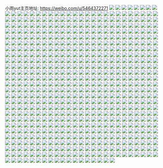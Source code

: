 小雨yut主页地址: https://weibo.com/u/5464372271 
![](https://wx4.sinaimg.cn/mw2000/005XNWQDgy1h8z0q9yc1mj31ho1zk7wh.jpg) 
![](https://wx4.sinaimg.cn/mw2000/005XNWQDgy1h8z0q6ig1ej31ho1zkhdt.jpg) 
![](https://wx4.sinaimg.cn/mw2000/005XNWQDgy1h8z0qba46rj31ho1zkb29.jpg) 
![](https://wx4.sinaimg.cn/mw2000/005XNWQDgy1h8z0q5cv0gj31ho1zke81.jpg) 
![](https://wx4.sinaimg.cn/mw2000/005XNWQDgy1h8z0q7tb1sj31ho1zkb29.jpg) 
![](https://wx4.sinaimg.cn/mw2000/005XNWQDgy1h8xw7o5xl0j32c0340qv6.jpg) 
![](https://wx4.sinaimg.cn/mw2000/005XNWQDgy1h8xw7pfeh2j31ho1zk4qp.jpg) 
![](https://wx4.sinaimg.cn/mw2000/005XNWQDgy1h8xw7qnt2rj31ho1zkb29.jpg) 
![](https://wx4.sinaimg.cn/mw2000/005XNWQDgy1h8xwggr6ikj31ho1zkhdt.jpg) 
![](https://wx4.sinaimg.cn/mw2000/005XNWQDgy1h8xwc29jl0j30wr1z01ky.jpg) 
![](https://wx4.sinaimg.cn/mw2000/005XNWQDly1h8vg2ql8ojj32c0340u10.jpg) 
![](https://wx4.sinaimg.cn/mw2000/005XNWQDly1h8vg2z6xc9j32c0360hdx.jpg) 
![](https://wx4.sinaimg.cn/mw2000/005XNWQDly1h8vg32qggij32c035ckjp.jpg) 
![](https://wx4.sinaimg.cn/mw2000/005XNWQDly1h8qv1y1r6cj32c0340u0z.jpg) 
![](https://wx4.sinaimg.cn/mw2000/005XNWQDly1h8qv21434rj32c0320qv7.jpg) 
![](https://wx4.sinaimg.cn/mw2000/005XNWQDly1h8qv6aa11mj32c0340e84.jpg) 
![](https://wx4.sinaimg.cn/mw2000/005XNWQDly1h8ptf0u3wej32c0340qv7.jpg) 
![](https://wx4.sinaimg.cn/mw2000/005XNWQDly1h8ptccfp04j30wr1z0e81.jpg) 
![](https://wx4.sinaimg.cn/mw2000/005XNWQDly1h8pt9q8bs7j30u01hcdrx.jpg) 
![](https://wx4.sinaimg.cn/mw2000/005XNWQDly1h8cydmlpikj32c0340b2d.jpg) 
![](https://wx4.sinaimg.cn/mw2000/005XNWQDly1h8cydoxrv9j32c03407wl.jpg) 
![](https://wx4.sinaimg.cn/mw2000/005XNWQDly1h8cydph0dgj30u01hcaln.jpg) 
![](https://wx4.sinaimg.cn/mw2000/005XNWQDly1h7wpjl0xcaj30u01407m3.jpg) 
![](https://wx4.sinaimg.cn/mw2000/005XNWQDly1h7wpga2hrnj31o0280e7e.jpg) 
![](https://wx4.sinaimg.cn/mw2000/005XNWQDly1h7wpgavnuej32c03401ky.jpg) 
![](https://wx4.sinaimg.cn/mw2000/005XNWQDly1h7p05ht1aaj31o02807wh.jpg) 
![](https://wx4.sinaimg.cn/mw2000/005XNWQDly1h7p05i9yonj31o02807wh.jpg) 
![](https://wx4.sinaimg.cn/mw2000/005XNWQDly1h7p05h9ndij31o02804qp.jpg) 
![](https://wx4.sinaimg.cn/mw2000/005XNWQDly1h78g14q8h8j32802yokbv.jpg) 
![](https://wx4.sinaimg.cn/mw2000/005XNWQDly1h78g16fwwrj32802yob2b.jpg) 
![](https://wx4.sinaimg.cn/mw2000/005XNWQDly1h78g18nx07j32802yoqo9.jpg) 
![](https://wx4.sinaimg.cn/mw2000/005XNWQDly1h78g12mqmlj32802yo7wj.jpg) 
![](https://wx4.sinaimg.cn/mw2000/005XNWQDly1h78g19hfyzj32802yo7k9.jpg) 
![](https://wx4.sinaimg.cn/mw2000/005XNWQDly1h78g1alyicj32802yoh8c.jpg) 
![](https://wx4.sinaimg.cn/mw2000/005XNWQDly1h71aveu7rhj32by340trb.jpg) 
![](https://wx4.sinaimg.cn/mw2000/005XNWQDly1h71avhkyn2j32by2q4e83.jpg) 
![](https://wx4.sinaimg.cn/mw2000/005XNWQDly1h654pla1k3j31xd2v7dje.jpg) 
![](https://wx4.sinaimg.cn/mw2000/005XNWQDly1h654po888mj32c0340hdv.jpg) 
![](https://wx4.sinaimg.cn/mw2000/005XNWQDly1h654rizq65j32c0340qqc.jpg) 
![](https://wx4.sinaimg.cn/mw2000/005XNWQDly1h61fg9kucvj335s35swpr.jpg) 
![](https://wx4.sinaimg.cn/mw2000/005XNWQDly1h5zc8mazgbj32642w61ky.jpg) 
![](https://wx4.sinaimg.cn/mw2000/005XNWQDly1h5zc8pvtzej32bt36cx6t.jpg) 
![](https://wx4.sinaimg.cn/mw2000/005XNWQDly1h5tkrauxifj32c0340u0z.jpg) 
![](https://wx4.sinaimg.cn/mw2000/005XNWQDly1h5tkrifurcj32802yox6q.jpg) 
![](https://wx4.sinaimg.cn/mw2000/005XNWQDly1h5tkrjt7p6j32802yo1kz.jpg) 
![](https://wx4.sinaimg.cn/mw2000/005XNWQDly1h58t9kguitj32802yo7wk.jpg) 
![](https://wx4.sinaimg.cn/mw2000/005XNWQDly1h58t9nk487j32802yo7wk.jpg) 
![](https://wx4.sinaimg.cn/mw2000/005XNWQDly1h58t9p8qehj32802yoe84.jpg) 
![](https://wx4.sinaimg.cn/mw2000/005XNWQDly1h58t9qzo1vj32802yo4qt.jpg) 
![](https://wx4.sinaimg.cn/mw2000/005XNWQDly1h58t9slb2mj32802yoe84.jpg) 
![](https://wx4.sinaimg.cn/mw2000/005XNWQDly1h58t9u7jg9j32802yo1l1.jpg) 
![](https://wx4.sinaimg.cn/mw2000/005XNWQDly1h55buyp3rzj31j62ps4qp.jpg) 
![](https://wx4.sinaimg.cn/mw2000/005XNWQDly1h55buz6ncij31j62psx4l.jpg) 
![](https://wx4.sinaimg.cn/mw2000/005XNWQDly1h55bv0959hj31j62ps7wh.jpg) 
![](https://wx4.sinaimg.cn/mw2000/005XNWQDly1h55bv0t76oj31j62psx5k.jpg) 
![](https://wx4.sinaimg.cn/mw2000/005XNWQDly1h51jwez3kkj32802you0y.jpg) 
![](https://wx4.sinaimg.cn/mw2000/005XNWQDly1h51jwdw0xdj32802yohdu.jpg) 
![](https://wx4.sinaimg.cn/mw2000/005XNWQDly1h4fug3ymw1j3281308e82.jpg) 
![](https://wx4.sinaimg.cn/mw2000/005XNWQDly1h46pzu2st9j30u0140alz.jpg) 
![](https://wx4.sinaimg.cn/mw2000/005XNWQDly1h46q049p7ej30wi1787ju.jpg) 
![](https://wx4.sinaimg.cn/mw2000/005XNWQDly1h46pzxbtkoj32802yonpe.jpg) 
![](https://wx4.sinaimg.cn/mw2000/005XNWQDly1h46pzyow6hj32c0340kjm.jpg) 
![](https://wx4.sinaimg.cn/mw2000/005XNWQDly1h46q00coglj32c03407wk.jpg) 
![](https://wx4.sinaimg.cn/mw2000/005XNWQDly1h46pznq445j32c03401ky.jpg) 
![](https://wx4.sinaimg.cn/mw2000/005XNWQDly1h46pzuwk36j32802yoqv5.jpg) 
![](https://wx4.sinaimg.cn/mw2000/005XNWQDly1h46q03ud90j325q2wdb2a.jpg) 
![](https://wx4.sinaimg.cn/mw2000/005XNWQDly1h46pzrd446j32c0340x6p.jpg) 
![](https://wx4.sinaimg.cn/mw2000/005XNWQDly1h46q02hd0bj33342bcb2c.jpg) 
![](https://wx4.sinaimg.cn/mw2000/005XNWQDly1h456tnl94nj334022okjn.jpg) 
![](https://wx4.sinaimg.cn/mw2000/005XNWQDly1h456uzfokhj322o2qfe82.jpg) 
![](https://wx4.sinaimg.cn/mw2000/005XNWQDly1h456v0pwfjj322o340e84.jpg) 
![](https://wx4.sinaimg.cn/mw2000/005XNWQDly1h456uygebwj322m340e83.jpg) 
![](https://wx4.sinaimg.cn/mw2000/005XNWQDly1h456u8vsm8j322m340u0z.jpg) 
![](https://wx4.sinaimg.cn/mw2000/005XNWQDly1h456utxj90j334022p4qp.jpg) 
![](https://wx4.sinaimg.cn/mw2000/005XNWQDly1h456uwktplj322o340e82.jpg) 
![](https://wx4.sinaimg.cn/mw2000/005XNWQDly1h456ut4nebj31w02io4qq.jpg) 
![](https://wx4.sinaimg.cn/mw2000/005XNWQDly1h456uvg2vbj334022m1l0.jpg) 
![](https://wx4.sinaimg.cn/mw2000/005XNWQDly1h3pby47u6zj32c0340hdu.jpg) 
![](https://wx4.sinaimg.cn/mw2000/005XNWQDly1h3pby5elgpj32802ypkjn.jpg) 
![](https://wx4.sinaimg.cn/mw2000/005XNWQDly1h3pby6o8kaj32802vv7wj.jpg) 
![](https://wx4.sinaimg.cn/mw2000/005XNWQDly1h3pby7iuptj31j02pse82.jpg) 
![](https://wx4.sinaimg.cn/mw2000/005XNWQDly1h34bswmncfj30u0140tq2.jpg) 
![](https://wx4.sinaimg.cn/mw2000/005XNWQDly1h34bswyrslj30u0140are.jpg) 
![](https://wx4.sinaimg.cn/mw2000/005XNWQDly1h34bsxemitj30u0140atb.jpg) 
![](https://wx4.sinaimg.cn/mw2000/005XNWQDly1h34bswc1nkj30u01401ex.jpg) 
![](https://wx4.sinaimg.cn/mw2000/005XNWQDly1h34bsxqfi6j30u0140h6q.jpg) 
![](https://wx4.sinaimg.cn/mw2000/005XNWQDly1h34bsy82odj30u0140x1r.jpg) 
![](https://wx4.sinaimg.cn/mw2000/005XNWQDly1h34bsypg3uj30wi17514t.jpg) 
![](https://wx4.sinaimg.cn/mw2000/005XNWQDly1h34bsz0ytvj30u0140k3h.jpg) 
![](https://wx4.sinaimg.cn/mw2000/005XNWQDly1h34bszcre4j30u0140ncw.jpg) 
![](https://wx4.sinaimg.cn/mw2000/005XNWQDly1h325ijbncij32c0340e83.jpg) 
![](https://wx4.sinaimg.cn/mw2000/005XNWQDly1h2ztt4y7mnj32c02ycb2b.jpg) 
![](https://wx4.sinaimg.cn/mw2000/005XNWQDly1h2stsfyjirj31o0280b2a.jpg) 
![](https://wx4.sinaimg.cn/mw2000/005XNWQDly1h2stsbho0sj31o0280npd.jpg) 
![](https://wx4.sinaimg.cn/mw2000/005XNWQDly1h2stsf1ayvj31o0280npd.jpg) 
![](https://wx4.sinaimg.cn/mw2000/005XNWQDly1h2stsglb2nj30u014018q.jpg) 
![](https://wx4.sinaimg.cn/mw2000/005XNWQDly1h2stse5vlqj31o02804qq.jpg) 
![](https://wx4.sinaimg.cn/mw2000/005XNWQDly1h2su65286ej31o0280u0x.jpg) 
![](https://wx4.sinaimg.cn/mw2000/005XNWQDly1h2stv3ghssj31o0280hdu.jpg) 
![](https://wx4.sinaimg.cn/mw2000/005XNWQDly1h2stsgcw8yj30u014017k.jpg) 
![](https://wx4.sinaimg.cn/mw2000/005XNWQDly1h2stshiqhvj31o0280u0x.jpg) 
![](https://wx4.sinaimg.cn/mw2000/005XNWQDly1h2jkk73d5xj3268280x6p.jpg) 
![](https://wx4.sinaimg.cn/mw2000/005XNWQDly1h2jkk5vpzrj32802yo4qr.jpg) 
![](https://wx4.sinaimg.cn/mw2000/005XNWQDly1h23i7upfy1j32c03401l0.jpg) 
![](https://wx4.sinaimg.cn/mw2000/005XNWQDly1h215wkgbk1j32572uxe82.jpg) 
![](https://wx4.sinaimg.cn/mw2000/005XNWQDly1h1ohoej8zqj30wi17315g.jpg) 
![](https://wx4.sinaimg.cn/mw2000/005XNWQDly1h1ohofdth2j31w02ioqv6.jpg) 
![](https://wx4.sinaimg.cn/mw2000/005XNWQDly1h1ohoglrk6j31w02ionpe.jpg) 
![](https://wx4.sinaimg.cn/mw2000/005XNWQDly1h1ohogyr22j30wi0w2tgh.jpg) 
![](https://wx4.sinaimg.cn/mw2000/005XNWQDly1h1766x8xilj328g2z9b2a.jpg) 
![](https://wx4.sinaimg.cn/mw2000/005XNWQDly1h119trum45j30u01407rd.jpg) 
![](https://wx4.sinaimg.cn/mw2000/005XNWQDly1h119tsnwjxj30u01401kx.jpg) 
![](https://wx4.sinaimg.cn/mw2000/005XNWQDly1h119ttbdjcj30u014z1kx.jpg) 
![](https://wx4.sinaimg.cn/mw2000/005XNWQDly1h119tvkr4cj31j02psb2b.jpg) 
![](https://wx4.sinaimg.cn/mw2000/005XNWQDly1h119ty9b1lj3280307x6s.jpg) 
![](https://wx4.sinaimg.cn/mw2000/005XNWQDly1h119u0ht16j31j02psb2c.jpg) 
![](https://wx4.sinaimg.cn/mw2000/005XNWQDly1h0l09sog1rj30u0140nnl.jpg) 
![](https://wx4.sinaimg.cn/mw2000/005XNWQDly1h0l09t65moj30u0140h8l.jpg) 
![](https://wx4.sinaimg.cn/mw2000/005XNWQDly1h0l09uqt0wj32802yo7wk.jpg) 
![](https://wx4.sinaimg.cn/mw2000/005XNWQDly1h0l09x4m2pj32c0340nph.jpg) 
![](https://wx4.sinaimg.cn/mw2000/005XNWQDly1h0l0a012bkj32c0340kjp.jpg) 
![](https://wx4.sinaimg.cn/mw2000/005XNWQDly1h0l0a3gcbhj33402c0hdy.jpg) 
![](https://wx4.sinaimg.cn/mw2000/005XNWQDly1h0l0a5kplyj32802yo7wl.jpg) 
![](https://wx4.sinaimg.cn/mw2000/005XNWQDly1h0l09rs6lcj32802yoe84.jpg) 
![](https://wx4.sinaimg.cn/mw2000/005XNWQDly1h0l0a6vua6j32c0340qv6.jpg) 
![](https://wx4.sinaimg.cn/mw2000/005XNWQDly1h008z3gbz3j32802yoe84.jpg) 
![](https://wx4.sinaimg.cn/mw2000/005XNWQDly1h008z5g4hoj32802yox6r.jpg) 
![](https://wx4.sinaimg.cn/mw2000/005XNWQDly1h008z74hmpj32yo2804qt.jpg) 
![](https://wx4.sinaimg.cn/mw2000/005XNWQDly1h008z8rxnlj32802yohdw.jpg) 
![](https://wx4.sinaimg.cn/mw2000/005XNWQDly1h008z00jhhj32802yokjo.jpg) 
![](https://wx4.sinaimg.cn/mw2000/005XNWQDly1h008zab2caj32802yonpg.jpg) 
![](https://wx4.sinaimg.cn/mw2000/005XNWQDly1gzmfamswikj32c0340u12.jpg) 
![](https://wx4.sinaimg.cn/mw2000/005XNWQDly1gzmfap4p2oj32802ypb2e.jpg) 
![](https://wx4.sinaimg.cn/mw2000/005XNWQDly1gzmfat1lu8j32c0340qv7.jpg) 
![](https://wx4.sinaimg.cn/mw2000/005XNWQDly1gzmfauhvuhj32c0340u0z.jpg) 
![](https://wx4.sinaimg.cn/mw2000/005XNWQDly1gzmfajuakzj30u01404gz.jpg) 
![](https://wx4.sinaimg.cn/mw2000/005XNWQDly1gzmfaymesxj32802yox6u.jpg) 
![](https://wx4.sinaimg.cn/mw2000/005XNWQDly1gzmfbelhccj32yo2804qr.jpg) 
![](https://wx4.sinaimg.cn/mw2000/005XNWQDly1gzk8qavjtsj32c0340x6r.jpg) 
![](https://wx4.sinaimg.cn/mw2000/005XNWQDly1gzk8qbmvnlj327n2y7kjm.jpg) 
![](https://wx4.sinaimg.cn/mw2000/005XNWQDly1gzk8qdnimxj32c0340e84.jpg) 
![](https://wx4.sinaimg.cn/mw2000/005XNWQDly1gzk8q9ttfcj32bz3404qr.jpg) 
![](https://wx4.sinaimg.cn/mw2000/005XNWQDly1gzk8qeowhoj32c0340u0z.jpg) 
![](https://wx4.sinaimg.cn/mw2000/005XNWQDly1gzk8qhhkxzj32c02wkhdt.jpg) 
![](https://wx4.sinaimg.cn/mw2000/005XNWQDly1gzk8qgk3yvj32c0340x6r.jpg) 
![](https://wx4.sinaimg.cn/mw2000/005XNWQDly1gzk8qj00dwj32c0340e83.jpg) 
![](https://wx4.sinaimg.cn/mw2000/005XNWQDly1gzk8qjy6kjj32202qpb2b.jpg) 
![](https://wx4.sinaimg.cn/mw2000/005XNWQDly1gziuhg1dktj32802yohdu.jpg) 
![](https://wx4.sinaimg.cn/mw2000/005XNWQDly1gziuhd01kij32802yonpe.jpg) 
![](https://wx4.sinaimg.cn/mw2000/005XNWQDly1gz9ns0oo9kj32802ypu0z.jpg) 
![](https://wx4.sinaimg.cn/mw2000/005XNWQDly1gz9ns289dbj3280307u0z.jpg) 
![](https://wx4.sinaimg.cn/mw2000/005XNWQDly1gz9ns43k83j326o2zknpe.jpg) 
![](https://wx4.sinaimg.cn/mw2000/005XNWQDly1gyq4uo3qkfj32802yohdw.jpg) 
![](https://wx4.sinaimg.cn/mw2000/005XNWQDly1gyq56srjatj32yo2801l0.jpg) 
![](https://wx4.sinaimg.cn/mw2000/005XNWQDly1gyq56hem0oj32802yoe84.jpg) 
![](https://wx4.sinaimg.cn/mw2000/005XNWQDly1gyq56iue5aj32c0340qv7.jpg) 
![](https://wx4.sinaimg.cn/mw2000/005XNWQDly1gyq4uqlvj2j32c03407wj.jpg) 
![](https://wx4.sinaimg.cn/mw2000/005XNWQDly1gyq4urou84j32c0340hdv.jpg) 
![](https://wx4.sinaimg.cn/mw2000/005XNWQDly1gyiz75lnq9j32be340u0y.jpg) 
![](https://wx4.sinaimg.cn/mw2000/005XNWQDly1gyiz74jconj32c03401kz.jpg) 
![](https://wx4.sinaimg.cn/mw2000/005XNWQDly1gyiz76xyx5j32c0340e83.jpg) 
![](https://wx4.sinaimg.cn/mw2000/005XNWQDly1gyiz78j267j32c0340npd.jpg) 
![](https://wx4.sinaimg.cn/mw2000/005XNWQDly1gydc70t3gbj32c02v94qr.jpg) 
![](https://wx4.sinaimg.cn/mw2000/005XNWQDly1gydc7784myj32c0340b2d.jpg) 
![](https://wx4.sinaimg.cn/mw2000/005XNWQDly1gydc6wyq7nj32ba2amkjl.jpg) 
![](https://wx4.sinaimg.cn/mw2000/005XNWQDly1gydc7223m1j32c02uhe83.jpg) 
![](https://wx4.sinaimg.cn/mw2000/005XNWQDly1gydc73fek8j32c0340e84.jpg) 
![](https://wx4.sinaimg.cn/mw2000/005XNWQDly1gydc74lxmzj32c0340hdv.jpg) 
![](https://wx4.sinaimg.cn/mw2000/005XNWQDly1gydc78grvgj32c03404qr.jpg) 
![](https://wx4.sinaimg.cn/mw2000/005XNWQDly1gydc79cfckj32c02f2qv6.jpg) 
![](https://wx4.sinaimg.cn/mw2000/005XNWQDly1gxy6c58vwuj322o3407wh.jpg) 
![](https://wx4.sinaimg.cn/mw2000/005XNWQDly1gxy6c5xsvij322o340e81.jpg) 
![](https://wx4.sinaimg.cn/mw2000/005XNWQDly1gxy6c6mz1tj322o340b29.jpg) 
![](https://wx4.sinaimg.cn/mw2000/005XNWQDly1gxy6c4eu1sj322o340hdt.jpg) 
![](https://wx4.sinaimg.cn/mw2000/005XNWQDly1gxq707igv8j31ho1zkqv5.jpg) 
![](https://wx4.sinaimg.cn/mw2000/005XNWQDly1gxq709jg3fj31ho1zkb2b.jpg) 
![](https://wx4.sinaimg.cn/mw2000/005XNWQDly1gxq70bnyxij31i61zk7wk.jpg) 
![](https://wx4.sinaimg.cn/mw2000/005XNWQDly1gxovyxm42lj322o3404qq.jpg) 
![](https://wx4.sinaimg.cn/mw2000/005XNWQDly1gxovyye6rjj322o340u0x.jpg) 
![](https://wx4.sinaimg.cn/mw2000/005XNWQDly1gxmrs4axw6j32yo280kjo.jpg) 
![](https://wx4.sinaimg.cn/mw2000/005XNWQDly1gxmrs14wt9j32yo280e84.jpg) 
![](https://wx4.sinaimg.cn/mw2000/005XNWQDly1gxkh2dpzfuj30wi1yce7m.jpg) 
![](https://wx4.sinaimg.cn/mw2000/005XNWQDly1gxkh2clr55j30wi1ychdt.jpg) 
![](https://wx4.sinaimg.cn/mw2000/005XNWQDly1gxkha9pbaqj30wi1ycncu.jpg) 
![](https://wx4.sinaimg.cn/mw2000/005XNWQDly1gxkh2fpsjuj30wi1ychdt.jpg) 
![](https://wx4.sinaimg.cn/mw2000/005XNWQDly1gxkh2gfnr8j30wi1ych46.jpg) 
![](https://wx4.sinaimg.cn/mw2000/005XNWQDly1gxkh2bem67j30wi1yctqf.jpg) 
![](https://wx4.sinaimg.cn/mw2000/005XNWQDly1gxkh2edb2xj30wi1yc4fr.jpg) 
![](https://wx4.sinaimg.cn/mw2000/005XNWQDly1gxkh7kabi2j30wi1yc19j.jpg) 
![](https://wx4.sinaimg.cn/mw2000/005XNWQDly1gxkh2iuht2j30wi1ycnpd.jpg) 
![](https://wx4.sinaimg.cn/mw2000/005XNWQDly1gxenqn1w12j32802zrx6r.jpg) 
![](https://wx4.sinaimg.cn/mw2000/005XNWQDly1gxenqq94jcj32802yp4qs.jpg) 
![](https://wx4.sinaimg.cn/mw2000/005XNWQDly1gwex9y71qmj32c0340e81.jpg) 
![](https://wx4.sinaimg.cn/mw2000/005XNWQDly1gwexa0tcdxj32c0340kjm.jpg) 
![](https://wx4.sinaimg.cn/mw2000/005XNWQDly1gwexa3jbp4j33402c0b2a.jpg) 
![](https://wx4.sinaimg.cn/mw2000/005XNWQDly1gwexa5nlj8j32c0340x6p.jpg) 
![](https://wx4.sinaimg.cn/mw2000/005XNWQDly1gwa6qhd0qmj32yo280e84.jpg) 
![](https://wx4.sinaimg.cn/mw2000/005XNWQDly1gwa6qkw530j32802yonpg.jpg) 
![](https://wx4.sinaimg.cn/mw2000/005XNWQDly1gwa6qoxarcj32yo280npg.jpg) 
![](https://wx4.sinaimg.cn/mw2000/005XNWQDly1gwa6qfwm1lj32yo280hdv.jpg) 
![](https://wx4.sinaimg.cn/mw2000/005XNWQDly1gwa6qq9i2xj32yo280u0z.jpg) 
![](https://wx4.sinaimg.cn/mw2000/005XNWQDly1gwa6qrqad2j32yo280u0z.jpg) 
![](https://wx4.sinaimg.cn/mw2000/005XNWQDly1gw0pn484zyj32802yohdv.jpg) 
![](https://wx4.sinaimg.cn/mw2000/005XNWQDly1gw0pn2oo81j32c03404qq.jpg) 
![](https://wx4.sinaimg.cn/mw2000/005XNWQDly1gw0pn5im2nj32c0340npd.jpg) 
![](https://wx4.sinaimg.cn/mw2000/005XNWQDly1gw0pn71lpsj32c03404qr.jpg) 
![](https://wx4.sinaimg.cn/mw2000/005XNWQDly1gw0pn8d8f1j32c03407wj.jpg) 
![](https://wx4.sinaimg.cn/mw2000/005XNWQDly1gw0pn9lj75j32c0340e81.jpg) 
![](https://wx4.sinaimg.cn/mw2000/005XNWQDly1gw0pnanyu0j32c03407wh.jpg) 
![](https://wx4.sinaimg.cn/mw2000/005XNWQDly1gw0pncqhl9j32c03404qr.jpg) 
![](https://wx4.sinaimg.cn/mw2000/005XNWQDly1gw0pndxdaoj32c0340hdu.jpg) 
![](https://wx4.sinaimg.cn/mw2000/005XNWQDly1gw07rzrwjlj31400u0dpl.jpg) 
![](https://wx4.sinaimg.cn/mw2000/005XNWQDly1gvz2wrm6o0j32yo280b2c.jpg) 
![](https://wx4.sinaimg.cn/mw2000/005XNWQDly1gvp3n3y63lj61ho1zke8202.jpg) 
![](https://wx4.sinaimg.cn/mw2000/005XNWQDly1gvp3n4q2noj62801o0b2a02.jpg) 
![](https://wx4.sinaimg.cn/mw2000/005XNWQDly1gv9bxh1qifj333y26xkjm.jpg) 
![](https://wx4.sinaimg.cn/mw2000/005XNWQDly1gv9bxigw5mj61w02ionpf02.jpg) 
![](https://wx4.sinaimg.cn/mw2000/005XNWQDly1gv0z4ra5z5j60u814ggtk02.jpg) 
![](https://wx4.sinaimg.cn/mw2000/005XNWQDly1gv0z4skta5j60u814gn4x02.jpg) 
![](https://wx4.sinaimg.cn/mw2000/005XNWQDly1gv0z4u39uvj61w02jnx6p02.jpg) 
![](https://wx4.sinaimg.cn/mw2000/005XNWQDly1gv0z4vsswhj61w02ipu0x02.jpg) 
![](https://wx4.sinaimg.cn/mw2000/005XNWQDly1gv0z4y1yq3j60u8140h5n02.jpg) 
![](https://wx4.sinaimg.cn/mw2000/005XNWQDly1guu07nx022j61mo268u0x02.jpg) 
![](https://wx4.sinaimg.cn/mw2000/005XNWQDly1guu07pp1mzj61mo268u0x02.jpg) 
![](https://wx4.sinaimg.cn/mw2000/005XNWQDly1guu07rzdetj61w02ipx6q02.jpg) 
![](https://wx4.sinaimg.cn/mw2000/005XNWQDly1guu07sm0f5j60u80u8tr902.jpg) 
![](https://wx4.sinaimg.cn/mw2000/005XNWQDly1guu07te0tcj61mo1mo1kx02.jpg) 
![](https://wx4.sinaimg.cn/mw2000/005XNWQDly1guo8c0j2ntj61o0280u0y02.jpg) 
![](https://wx4.sinaimg.cn/mw2000/005XNWQDgy1gubf1ei8bnj60u80u8tf802.jpg) 
![](https://wx4.sinaimg.cn/mw2000/005XNWQDgy1gubf1fa1auj60u80u8wl602.jpg) 
![](https://wx4.sinaimg.cn/mw2000/005XNWQDgy1gubf1fzadwj60u80u80yu02.jpg) 
![](https://wx4.sinaimg.cn/mw2000/005XNWQDgy1gubf1j13l9j62qc3bm4qr02.jpg) 
![](https://wx4.sinaimg.cn/mw2000/005XNWQDgy1gu89poiuf2j61mo1moe8102.jpg) 
![](https://wx4.sinaimg.cn/mw2000/005XNWQDly1gtytydlhocj32c02c0e82.jpg) 
![](https://wx4.sinaimg.cn/mw2000/005XNWQDly1gtytyepry6j310t140gy4.jpg) 
![](https://wx4.sinaimg.cn/mw2000/005XNWQDly1gtvd6xoizmj32c0340npe.jpg) 
![](https://wx4.sinaimg.cn/mw2000/005XNWQDly1gtvd70a8rvj32c0340qv6.jpg) 
![](https://wx4.sinaimg.cn/mw2000/005XNWQDly1gtvd6uxmoej31401z4tq8.jpg) 
![](https://wx4.sinaimg.cn/mw2000/005XNWQDly1gtoq6b3cbdj31mo268x6p.jpg) 
![](https://wx4.sinaimg.cn/mw2000/005XNWQDly1gtoq6eck9uj31mo1mo1kx.jpg) 
![](https://wx4.sinaimg.cn/mw2000/005XNWQDly1gtc0ajuclaj31mo2684qq.jpg) 
![](https://wx4.sinaimg.cn/mw2000/005XNWQDly1gtc0algc5cj31mo268hdt.jpg) 
![](https://wx4.sinaimg.cn/mw2000/005XNWQDly1gt7e9zjqarj30u80u8aei.jpg) 
![](https://wx4.sinaimg.cn/mw2000/005XNWQDly1gt7ea20s61j31mo1mohc7.jpg) 
![](https://wx4.sinaimg.cn/mw2000/005XNWQDly1gt7ea3pk3uj32dc2dckjl.jpg) 
![](https://wx4.sinaimg.cn/mw2000/005XNWQDly1gt4zodi3foj30k00zkq9g.jpg) 
![](https://wx4.sinaimg.cn/mw2000/005XNWQDly1gt4zofrlz3j31r22c3e82.jpg) 
![](https://wx4.sinaimg.cn/mw2000/005XNWQDly1gt4zolyzw7j31sx2elx6q.jpg) 
![](https://wx4.sinaimg.cn/mw2000/005XNWQDly1gsz8qkhvw8j32681mo7wh.jpg) 
![](https://wx4.sinaimg.cn/mw2000/005XNWQDly1gsqwoaadkmj317c1lse0i.jpg) 
![](https://wx4.sinaimg.cn/mw2000/005XNWQDly1gsqwodtxq7j316o16ok27.jpg) 
![](https://wx4.sinaimg.cn/mw2000/005XNWQDly1gsghblihqjj317c1lsqv5.jpg) 
![](https://wx4.sinaimg.cn/mw2000/005XNWQDly1gsghbn3cyxj317c1lsqv5.jpg) 
![](https://wx4.sinaimg.cn/mw2000/005XNWQDly1gsghbp01gwj317c1lsb29.jpg) 
![](https://wx4.sinaimg.cn/mw2000/005XNWQDly1gsghbs37ivj317c1lskjl.jpg) 
![](https://wx4.sinaimg.cn/mw2000/005XNWQDly1gsghbvyixoj317c1lsu0x.jpg) 
![](https://wx4.sinaimg.cn/mw2000/005XNWQDly1gsghbxp3uij317c1lsu0x.jpg) 
![](https://wx4.sinaimg.cn/mw2000/005XNWQDly1gsghbqd7slj317c1lskjl.jpg) 
![](https://wx4.sinaimg.cn/mw2000/005XNWQDly1gsghbz3ptaj317c1lsqv5.jpg) 
![](https://wx4.sinaimg.cn/mw2000/005XNWQDly1gsghczm1apj317c1lsu0x.jpg) 
![](https://wx4.sinaimg.cn/mw2000/005XNWQDly1gsghc0zli0j317c1ls1ky.jpg) 
![](https://wx4.sinaimg.cn/mw2000/005XNWQDly1gsghc336jjj317c1lsu0x.jpg) 
![](https://wx4.sinaimg.cn/mw2000/005XNWQDly1gsghc66rr9j317c1ls4qq.jpg) 
![](https://wx4.sinaimg.cn/mw2000/005XNWQDly1gsghc979kuj317c1lsu0x.jpg) 
![](https://wx4.sinaimg.cn/mw2000/005XNWQDly1gsghcbzdmxj317c1lsu0x.jpg) 
![](https://wx4.sinaimg.cn/mw2000/005XNWQDly1gsghcqxgu8j32c0340e88.jpg) 
![](https://wx4.sinaimg.cn/mw2000/005XNWQDly1gsghcv04acj31wd2c37wk.jpg) 
![](https://wx4.sinaimg.cn/mw2000/005XNWQDly1gsghd2vs2uj322e3344qr.jpg) 
![](https://wx4.sinaimg.cn/mw2000/005XNWQDly1gs8nncuvjij30xc1e07wh.jpg) 
![](https://wx4.sinaimg.cn/mw2000/005XNWQDly1gs8nne3d13j30xc1e07wh.jpg) 
![](https://wx4.sinaimg.cn/mw2000/005XNWQDly1gs8nnfeh30j30xc1e04qp.jpg) 
![](https://wx4.sinaimg.cn/mw2000/005XNWQDly1gs8nngfeaaj30xc1e01kx.jpg) 
![](https://wx4.sinaimg.cn/mw2000/005XNWQDly1gs8nnhpyhyj30xc1e04qp.jpg) 
![](https://wx4.sinaimg.cn/mw2000/005XNWQDly1gs8nniov98j30xc1e01kx.jpg) 
![](https://wx4.sinaimg.cn/mw2000/005XNWQDly1gs8nnjwlfaj30xc1e0b29.jpg) 
![](https://wx4.sinaimg.cn/mw2000/005XNWQDly1gs8nnkxwksj30xc1e04qp.jpg) 
![](https://wx4.sinaimg.cn/mw2000/005XNWQDly1gs8nnlyt4ej30xc1e04qp.jpg) 
![](https://wx4.sinaimg.cn/mw2000/005XNWQDly1grx43luqbfj31ls17c7wh.jpg) 
![](https://wx4.sinaimg.cn/mw2000/005XNWQDly1grx43pmmkgj30u01hc7wh.jpg) 
![](https://wx4.sinaimg.cn/mw2000/005XNWQDly1grte5sh9mmj30xc1e07wh.jpg) 
![](https://wx4.sinaimg.cn/mw2000/005XNWQDly1grte5rbxwgj30xc1e07wh.jpg) 
![](https://wx4.sinaimg.cn/mw2000/005XNWQDly1grte5y21ouj31e00xc4qp.jpg) 
![](https://wx4.sinaimg.cn/mw2000/005XNWQDly1grte5tknh1j30xc1e0b29.jpg) 
![](https://wx4.sinaimg.cn/mw2000/005XNWQDly1grte5veh55j30xc1e0b29.jpg) 
![](https://wx4.sinaimg.cn/mw2000/005XNWQDly1grtfffnfmnj30xc1e0hdt.jpg) 
![](https://wx4.sinaimg.cn/mw2000/005XNWQDly1grtg51fvurj322o340npg.jpg) 
![](https://wx4.sinaimg.cn/mw2000/005XNWQDly1grte5wyro2j30xc1e04qp.jpg) 
![](https://wx4.sinaimg.cn/mw2000/005XNWQDly1grtfgydjy3j30xc1e07wh.jpg) 
![](https://wx4.sinaimg.cn/mw2000/005XNWQDly1grmn592s7gj316o16o4qp.jpg) 
![](https://wx4.sinaimg.cn/mw2000/005XNWQDly1grmn5a6ys7j316o16o7wh.jpg) 
![](https://wx4.sinaimg.cn/mw2000/005XNWQDly1grbyj2bb37j31ls17c4qq.jpg) 
![](https://wx4.sinaimg.cn/mw2000/005XNWQDly1grbyj6qjx8j31ls17chdu.jpg) 
![](https://wx4.sinaimg.cn/mw2000/005XNWQDly1grbyj9m387j316o1kwkjl.jpg) 
![](https://wx4.sinaimg.cn/mw2000/005XNWQDly1grbyjf2hq5j317c1ls1ky.jpg) 
![](https://wx4.sinaimg.cn/mw2000/005XNWQDly1grbyjiyn50j317c1ls1ky.jpg) 
![](https://wx4.sinaimg.cn/mw2000/005XNWQDly1grbyjollazj31ls17c4qq.jpg) 
![](https://wx4.sinaimg.cn/mw2000/005XNWQDly1grbyjwqjduj317c1lsx6p.jpg) 
![](https://wx4.sinaimg.cn/mw2000/005XNWQDly1grbyjrv7n3j316o1kwe81.jpg) 
![](https://wx4.sinaimg.cn/mw2000/005XNWQDly1grbyk1z055j30w01u04nv.jpg) 
![](https://wx4.sinaimg.cn/mw2000/005XNWQDly1gr7mhfds62j317c1ls4qq.jpg) 
![](https://wx4.sinaimg.cn/mw2000/005XNWQDly1gr7mhiksrdj317c1ls1ky.jpg) 
![](https://wx4.sinaimg.cn/mw2000/005XNWQDly1gr7mhlwfqoj317c1lsx6p.jpg) 
![](https://wx4.sinaimg.cn/mw2000/005XNWQDly1gr7mhuq8snj317c1ls4qq.jpg) 
![](https://wx4.sinaimg.cn/mw2000/005XNWQDly1gr7mi26v1gj317c1ls7wi.jpg) 
![](https://wx4.sinaimg.cn/mw2000/005XNWQDly1gr7mhyxk0ej317c1ls4qq.jpg) 
![](https://wx4.sinaimg.cn/mw2000/005XNWQDly1gr6guk6x7hj31mo1linpe.jpg) 
![](https://wx4.sinaimg.cn/mw2000/005XNWQDly1gqyeorhzr6j31o01o0npd.jpg) 
![](https://wx4.sinaimg.cn/mw2000/005XNWQDly1gqyeosbpqej313v1i5qjg.jpg) 
![](https://wx4.sinaimg.cn/mw2000/005XNWQDly1gqu3b7duvtj32bc334u0y.jpg) 
![](https://wx4.sinaimg.cn/mw2000/005XNWQDly1gqu3ayxe52j30u0140npd.jpg) 
![](https://wx4.sinaimg.cn/mw2000/005XNWQDly1gqqd8jzzctj31o01o01kx.jpg) 
![](https://wx4.sinaimg.cn/mw2000/005XNWQDly1gqqd8lkke7j31o01o04qp.jpg) 
![](https://wx4.sinaimg.cn/mw2000/005XNWQDly1gqqd8mpodjj31o01o04qp.jpg) 
![](https://wx4.sinaimg.cn/mw2000/005XNWQDly1gqqd8os4ezj32802yoe83.jpg) 
![](https://wx4.sinaimg.cn/mw2000/005XNWQDly1gqqd8u2q3jj31o01o07wh.jpg) 
![](https://wx4.sinaimg.cn/mw2000/005XNWQDly1gqqd8j1ukgj31o01o0kjl.jpg) 
![](https://wx4.sinaimg.cn/mw2000/005XNWQDly1gqqd8rtpu3j32802yo4qr.jpg) 
![](https://wx4.sinaimg.cn/mw2000/005XNWQDly1gqqd8tc5rxj31o01o0e81.jpg) 
![](https://wx4.sinaimg.cn/mw2000/005XNWQDly1gqqd8xyjo7j32bc2bcnpd.jpg) 
![](https://wx4.sinaimg.cn/mw2000/005XNWQDly1gqqd8woznuj30v91voe86.jpg) 
![](https://wx4.sinaimg.cn/mw2000/005XNWQDly1gq4h3kcfujj32802yox6q.jpg) 
![](https://wx4.sinaimg.cn/mw2000/005XNWQDly1gq4h3g7ldoj31ho1zke86.jpg) 
![](https://wx4.sinaimg.cn/mw2000/005XNWQDly1gq4hxicbfbj32c02c0hdt.jpg) 
![](https://wx4.sinaimg.cn/mw2000/005XNWQDly1gq0t8vf1evj30v90ztdp8.jpg) 
![](https://wx4.sinaimg.cn/mw2000/005XNWQDly1gq0t8wey0vj30v90uodse.jpg) 
![](https://wx4.sinaimg.cn/mw2000/005XNWQDly1gq0t8y23qwj30v90ur1kx.jpg) 
![](https://wx4.sinaimg.cn/mw2000/005XNWQDly1gq0t92770ij30v90ukn6z.jpg) 
![](https://wx4.sinaimg.cn/mw2000/005XNWQDly1gpu7kvbq6lj31o01o0b29.jpg) 
![](https://wx4.sinaimg.cn/mw2000/005XNWQDly1gpstjbo3y5j31o01o07wh.jpg) 
![](https://wx4.sinaimg.cn/mw2000/005XNWQDly1gpstjcsnngj31o01o07wh.jpg) 
![](https://wx4.sinaimg.cn/mw2000/005XNWQDly1gpstj96o5nj31o01o0e81.jpg) 
![](https://wx4.sinaimg.cn/mw2000/005XNWQDly1gpntjozqmvj31o01o01kx.jpg) 
![](https://wx4.sinaimg.cn/mw2000/005XNWQDly1gpntjnktc0j31o01o01kx.jpg) 
![](https://wx4.sinaimg.cn/mw2000/005XNWQDly1gpntl4zrauj31o01o01kx.jpg) 
![](https://wx4.sinaimg.cn/mw2000/005XNWQDly1gpjbe13zwmj31hc1hc1kx.jpg) 
![](https://wx4.sinaimg.cn/mw2000/005XNWQDly1gpjbe0k3uaj31hc1hckjm.jpg) 
![](https://wx4.sinaimg.cn/mw2000/005XNWQDly1gpjbe2fspzj31hc1hchdu.jpg) 
![](https://wx4.sinaimg.cn/mw2000/005XNWQDly1gpjbe3htpmj31hc1hcnpe.jpg) 
![](https://wx4.sinaimg.cn/mw2000/005XNWQDly1gpjbe4jh4lj31hc1hcx6q.jpg) 
![](https://wx4.sinaimg.cn/mw2000/005XNWQDly1gpjbe58r0kj31hc1hc1ky.jpg) 
![](https://wx4.sinaimg.cn/mw2000/005XNWQDly1gpjbe5tco7j31hc1hcqv5.jpg) 
![](https://wx4.sinaimg.cn/mw2000/005XNWQDly1gpjbe76jk8j31o01o0e5i.jpg) 
![](https://wx4.sinaimg.cn/mw2000/005XNWQDly1gpjbe6e2usj31o01o01kx.jpg) 
![](https://wx4.sinaimg.cn/mw2000/005XNWQDly1gpjbe6tycuj31o01o04qp.jpg) 
![](https://wx4.sinaimg.cn/mw2000/005XNWQDly1gpjbew4dl0j31w01w0b2a.jpg) 
![](https://wx4.sinaimg.cn/mw2000/005XNWQDly1gpf42zd7u5j33402c0b29.jpg) 
![](https://wx4.sinaimg.cn/mw2000/005XNWQDly1gpa7acg40oj31o01o07wh.jpg) 
![](https://wx4.sinaimg.cn/mw2000/005XNWQDly1gpa7ad75o6j316c16cnh6.jpg) 
![](https://wx4.sinaimg.cn/mw2000/005XNWQDly1gpa7aedzz5j31o01o01kx.jpg) 
![](https://wx4.sinaimg.cn/mw2000/005XNWQDly1gpa7agxnwpj32bc2bc7wi.jpg) 
![](https://wx4.sinaimg.cn/mw2000/005XNWQDly1gpa7ab4rzwj32bc2bce83.jpg) 
![](https://wx4.sinaimg.cn/mw2000/005XNWQDly1gpa7ainzpnj31w01w0x6p.jpg) 
![](https://wx4.sinaimg.cn/mw2000/005XNWQDly1gp5t2vpl8tj31o01o0hdt.jpg) 
![](https://wx4.sinaimg.cn/mw2000/005XNWQDly1gp5t2u9nexj30u01hc12w.jpg) 
![](https://wx4.sinaimg.cn/mw2000/005XNWQDly1gp0yjzqqlqj31w01w0u0x.jpg) 
![](https://wx4.sinaimg.cn/mw2000/005XNWQDly1gp0yk13411j31w01w0qv5.jpg) 
![](https://wx4.sinaimg.cn/mw2000/005XNWQDly1gp0yjy3fo8j31w01w0kjl.jpg) 
![](https://wx4.sinaimg.cn/mw2000/005XNWQDly1gp0yk2nuzfj31w01w0u0x.jpg) 
![](https://wx4.sinaimg.cn/mw2000/005XNWQDly1gp0seh2phbj30u00u01kx.jpg) 
![](https://wx4.sinaimg.cn/mw2000/005XNWQDly1gp0seg7zj1j31w01w0x6p.jpg) 
![](https://wx4.sinaimg.cn/mw2000/005XNWQDly1gom0qb3kwej30ka109dkj.jpg) 
![](https://wx4.sinaimg.cn/mw2000/005XNWQDly1gojufoe4elj31o0280e82.jpg) 
![](https://wx4.sinaimg.cn/mw2000/005XNWQDly1gojufpe0guj31o01o0hdt.jpg) 
![](https://wx4.sinaimg.cn/mw2000/005XNWQDly1gojufqc4ejj31o01o0hdt.jpg) 
![](https://wx4.sinaimg.cn/mw2000/005XNWQDly1gojufsc5yej31o01o0kjl.jpg) 
![](https://wx4.sinaimg.cn/mw2000/005XNWQDly1gojufwj5lwj31o01o0wue.jpg) 
![](https://wx4.sinaimg.cn/mw2000/005XNWQDly1gojuflr92cj31o01o0e2y.jpg) 
![](https://wx4.sinaimg.cn/mw2000/005XNWQDly1gojufyn93ij31o01o04ms.jpg) 
![](https://wx4.sinaimg.cn/mw2000/005XNWQDly1godxklswtrj30v90xrwle.jpg) 
![](https://wx4.sinaimg.cn/mw2000/005XNWQDly1godxkki3khj32c02c0b2b.jpg) 
![](https://wx4.sinaimg.cn/mw2000/005XNWQDly1gobk8g7wccj32801o04qr.jpg) 
![](https://wx4.sinaimg.cn/mw2000/005XNWQDly1gobk8hruvij32801o07wj.jpg) 
![](https://wx4.sinaimg.cn/mw2000/005XNWQDly1gncks5ixf6j31o01o0npd.jpg) 
![](https://wx4.sinaimg.cn/mw2000/005XNWQDly1gncksfihn0j337k4tc7wr.jpg) 
![](https://wx4.sinaimg.cn/mw2000/005XNWQDly1gncks7wgnxj331o4lv4qy.jpg) 
![](https://wx4.sinaimg.cn/mw2000/005XNWQDly1gncksy7uo6j31o02801kz.jpg) 
![](https://wx4.sinaimg.cn/mw2000/005XNWQDly1gncksz6efwj31o01o0e81.jpg) 
![](https://wx4.sinaimg.cn/mw2000/005XNWQDly1gncksb2p13j34tc37kqvd.jpg) 
![](https://wx4.sinaimg.cn/mw2000/005XNWQDly1gncksgtfqvj322o340kjl.jpg) 
![](https://wx4.sinaimg.cn/mw2000/005XNWQDly1glz162pu5xj31o0280qv5.jpg) 
![](https://wx4.sinaimg.cn/mw2000/005XNWQDly1glz163zv65j32801o0u0x.jpg) 
![](https://wx4.sinaimg.cn/mw2000/005XNWQDly1glz164ytb1j31w01s2b29.jpg) 
![](https://wx4.sinaimg.cn/mw2000/005XNWQDly1gky30184z1j31o0280u0x.jpg) 
![](https://wx4.sinaimg.cn/mw2000/005XNWQDly1gky30373vnj31o0280e81.jpg) 
![](https://wx4.sinaimg.cn/mw2000/005XNWQDly1gky2zycdesj31o0280b2a.jpg) 
![](https://wx4.sinaimg.cn/mw2000/005XNWQDly1gkoyveewrtj32801o0b2a.jpg) 
![](https://wx4.sinaimg.cn/mw2000/005XNWQDly1gkoyvc0sgqj31w02innpe.jpg) 
![](https://wx4.sinaimg.cn/mw2000/005XNWQDly1gkitous71sj31o0280kjl.jpg) 
![](https://wx4.sinaimg.cn/mw2000/005XNWQDly1gkitow8knwj31o0280hdt.jpg) 
![](https://wx4.sinaimg.cn/mw2000/005XNWQDly1gkitoy0mlkj31w02in1ky.jpg) 
![](https://wx4.sinaimg.cn/mw2000/005XNWQDly1gkitozq2mgj31o02804qq.jpg) 
![](https://wx4.sinaimg.cn/mw2000/005XNWQDly1gkitp0pod9j31o0280npd.jpg) 
![](https://wx4.sinaimg.cn/mw2000/005XNWQDly1gkitotl60zj31o0280npd.jpg) 
![](https://wx4.sinaimg.cn/mw2000/005XNWQDly1gk482og29gj31o0280x6p.jpg) 
![](https://wx4.sinaimg.cn/mw2000/005XNWQDly1gk482rdrxij31o0280b2a.jpg) 
![](https://wx4.sinaimg.cn/mw2000/005XNWQDly1gjemb7yo2nj31o01o0npd.jpg) 
![](https://wx4.sinaimg.cn/mw2000/005XNWQDly1gjemb90vqcj31o01o0qv5.jpg) 
![](https://wx4.sinaimg.cn/mw2000/005XNWQDly1gjemb6o2buj31o01o01ky.jpg) 
![](https://wx4.sinaimg.cn/mw2000/005XNWQDly1gix5skn6gjj31o01o0e81.jpg) 
![](https://wx4.sinaimg.cn/mw2000/005XNWQDly1gix5spi0dnj31o01o0hdt.jpg) 
![](https://wx4.sinaimg.cn/mw2000/005XNWQDly1gix5shnjzmj31w01w0u0x.jpg) 
![](https://wx4.sinaimg.cn/mw2000/005XNWQDly1giq0tx6axlj31o0280x6p.jpg) 
![](https://wx4.sinaimg.cn/mw2000/005XNWQDly1giq0tw69t9j30ty13ye81.jpg) 
![](https://wx4.sinaimg.cn/mw2000/005XNWQDly1giq0u18h5cj33402c0qv5.jpg) 
![](https://wx4.sinaimg.cn/mw2000/005XNWQDly1ghhgqj24kdj322m2c07wi.jpg) 
![](https://wx4.sinaimg.cn/mw2000/005XNWQDly1ghhgqhvxl5j32c03407wh.jpg) 
![](https://wx4.sinaimg.cn/mw2000/005XNWQDly1ggsu3re0dmj31br1824ov.jpg) 
![](https://wx4.sinaimg.cn/mw2000/005XNWQDly1ggsu3so5rjj33pk2l5kjn.jpg) 
![](https://wx4.sinaimg.cn/mw2000/005XNWQDly1ggsu3r1j9sj30u00u0qe1.jpg) 
![](https://wx4.sinaimg.cn/mw2000/005XNWQDly1ggsu3tsim2j31o0280qv6.jpg) 
![](https://wx4.sinaimg.cn/mw2000/005XNWQDly1ggsu471jlzj334022ob2d.jpg) 
![](https://wx4.sinaimg.cn/mw2000/005XNWQDly1ggsu3uq6mtj31o01o01ky.jpg) 
![](https://wx4.sinaimg.cn/mw2000/005XNWQDly1ggsu3xk99sj334022o1kz.jpg) 
![](https://wx4.sinaimg.cn/mw2000/005XNWQDly1ggsu4bfyc6j32tc4807wr.jpg) 
![](https://wx4.sinaimg.cn/mw2000/005XNWQDly1ggsu3vqyl1j322o340qv6.jpg) 
![](https://wx4.sinaimg.cn/mw2000/005XNWQDly1ggsu42bfdzj34802tcx6z.jpg) 
![](https://wx4.sinaimg.cn/mw2000/005XNWQDly1ggsu48jiwfj31400u0476.jpg) 
![](https://wx4.sinaimg.cn/mw2000/005XNWQDly1ggsu453v70j34802tc7wl.jpg) 
![](https://wx4.sinaimg.cn/mw2000/005XNWQDly1ggsu48683kj31o01o0x6p.jpg) 
![](https://wx4.sinaimg.cn/mw2000/005XNWQDly1ggsu4cvzglj31o01o0x6p.jpg) 
![](https://wx4.sinaimg.cn/mw2000/005XNWQDly1ggppjp34uzj31o01o0kjl.jpg) 
![](https://wx4.sinaimg.cn/mw2000/005XNWQDly1ggppjo9bwzj31o01o0kjl.jpg) 
![](https://wx4.sinaimg.cn/mw2000/005XNWQDly1ggo1m30wykj31w01rwx6p.jpg) 
![](https://wx4.sinaimg.cn/mw2000/005XNWQDly1ggo1m784zpj31w01ygx6p.jpg) 
![](https://wx4.sinaimg.cn/mw2000/005XNWQDly1gglxnr3ktbj31o01o0e81.jpg) 
![](https://wx4.sinaimg.cn/mw2000/005XNWQDly1gglxnq7h6xj31o01o0e81.jpg) 
![](https://wx4.sinaimg.cn/mw2000/005XNWQDly1gglxnrp1cej31w01w07wh.jpg) 
![](https://wx4.sinaimg.cn/mw2000/005XNWQDly1ggf7lueqv9j31o01o0e81.jpg) 
![](https://wx4.sinaimg.cn/mw2000/005XNWQDly1ggf7ltliahj31kw1kwnkd.jpg) 
![](https://wx4.sinaimg.cn/mw2000/005XNWQDly1ggf7lvi6dmj31kw1kwkek.jpg) 
![](https://wx4.sinaimg.cn/mw2000/005XNWQDly1ggf7lw1jo9j31o01o0hdt.jpg) 
![](https://wx4.sinaimg.cn/mw2000/005XNWQDly1gg4qa7tozej31o01o0b29.jpg) 
![](https://wx4.sinaimg.cn/mw2000/005XNWQDly1gg4qa6v0d1j31o01o0b29.jpg) 
![](https://wx4.sinaimg.cn/mw2000/005XNWQDly1gg4qa8we3cj31o01o0npd.jpg) 
![](https://wx4.sinaimg.cn/mw2000/005XNWQDly1gfisolzmcaj31l61l6qpp.jpg) 
![](https://wx4.sinaimg.cn/mw2000/005XNWQDly1gfisomlb7vj31o01o0hd7.jpg) 
![](https://wx4.sinaimg.cn/mw2000/005XNWQDly1gfisokydk7j31o01o0kjl.jpg) 
![](https://wx4.sinaimg.cn/mw2000/005XNWQDly1gfct8mze6sj31o01o0b29.jpg) 
![](https://wx4.sinaimg.cn/mw2000/005XNWQDly1gfct8miunhj31o01o0b29.jpg) 
![](https://wx4.sinaimg.cn/mw2000/005XNWQDly1gfct8nftb3j31o01o0b29.jpg) 
![](https://wx4.sinaimg.cn/mw2000/005XNWQDly1gfaepb3j55j31w01w0kjl.jpg) 
![](https://wx4.sinaimg.cn/mw2000/005XNWQDly1gfaepbk7x0j31ag1agh2v.jpg) 
![](https://wx4.sinaimg.cn/mw2000/005XNWQDly1gfaetrdi6sj33402c0qv5.jpg) 
![](https://wx4.sinaimg.cn/mw2000/005XNWQDly1gfaeuackfsj32c0340x6p.jpg) 
![](https://wx4.sinaimg.cn/mw2000/005XNWQDly1gfaeu0l3nzj32c03401ky.jpg) 
![](https://wx4.sinaimg.cn/mw2000/005XNWQDly1gf5wbimw2uj30u014k44q.jpg) 
![](https://wx4.sinaimg.cn/mw2000/005XNWQDly1gf5wbyekxbj31w01w0e82.jpg) 
![](https://wx4.sinaimg.cn/mw2000/005XNWQDly1gf5wbyvbgjj30jg0e2t98.jpg) 
![](https://wx4.sinaimg.cn/mw2000/005XNWQDly1gexr6y8r52j31w01w0kjl.jpg) 
![](https://wx4.sinaimg.cn/mw2000/005XNWQDly1gexr8go8dsj31w01w0u0x.jpg) 
![](https://wx4.sinaimg.cn/mw2000/005XNWQDly1gexr8mdjzdj31w01w01ky.jpg) 
![](https://wx4.sinaimg.cn/mw2000/005XNWQDly1geotq79hucj31o01nk1kx.jpg) 
![](https://wx4.sinaimg.cn/mw2000/005XNWQDly1geotq54b40j31o01o07wi.jpg) 
![](https://wx4.sinaimg.cn/mw2000/005XNWQDly1geotqc9v50j31o01o04qq.jpg) 
![](https://wx4.sinaimg.cn/mw2000/005XNWQDly1geotqh9vh1j31o01o04qq.jpg) 
![](https://wx4.sinaimg.cn/mw2000/005XNWQDly1geotqmz11sj31o01o01ky.jpg) 
![](https://wx4.sinaimg.cn/mw2000/005XNWQDly1geotqrgvmej31o01nkhdt.jpg) 
![](https://wx4.sinaimg.cn/mw2000/005XNWQDly1gem1ie1tu2j31o01o01ky.jpg) 
![](https://wx4.sinaimg.cn/mw2000/005XNWQDly1gem1ien6edj31o01o04pg.jpg) 
![](https://wx4.sinaimg.cn/mw2000/005XNWQDly1gekd1pxosgj31o01o0b29.jpg) 
![](https://wx4.sinaimg.cn/mw2000/005XNWQDly1gekd1p5cmsj31o01o0b29.jpg) 
![](https://wx4.sinaimg.cn/mw2000/005XNWQDly1ged5993zjlj31o01o0hdt.jpg) 
![](https://wx4.sinaimg.cn/mw2000/005XNWQDly1ged59al0hgj31o01o0e81.jpg) 
![](https://wx4.sinaimg.cn/mw2000/005XNWQDly1ged59c2bddj31w01w0npd.jpg) 
![](https://wx4.sinaimg.cn/mw2000/005XNWQDly1ged597ruypj31o01o07wh.jpg) 
![](https://wx4.sinaimg.cn/mw2000/005XNWQDly1ged59eka23j31w01w0u0x.jpg) 
![](https://wx4.sinaimg.cn/mw2000/005XNWQDly1ge8gm451vsj31o01o0qv5.jpg) 
![](https://wx4.sinaimg.cn/mw2000/005XNWQDly1ge8gm5onnpj31o01o0npd.jpg) 
![](https://wx4.sinaimg.cn/mw2000/005XNWQDly1ge8gm3bax2j31o01o0hdt.jpg) 
![](https://wx4.sinaimg.cn/mw2000/005XNWQDly1ge56ssubuhj31o01o0kjl.jpg) 
![](https://wx4.sinaimg.cn/mw2000/005XNWQDly1ge56svl5fcj31o01o01ky.jpg) 
![](https://wx4.sinaimg.cn/mw2000/005XNWQDly1ge56sx90vqj31o01o0qv5.jpg) 
![](https://wx4.sinaimg.cn/mw2000/005XNWQDly1ge56ss2ncpj32c0340e82.jpg) 
![](https://wx4.sinaimg.cn/mw2000/005XNWQDly1ge56sxxk5mj33402c0qv5.jpg) 
![](https://wx4.sinaimg.cn/mw2000/005XNWQDly1ge56t03ttdj33402c0hdt.jpg) 
![](https://wx4.sinaimg.cn/mw2000/005XNWQDly1ge56stqja6j31o01o0u0x.jpg) 
![](https://wx4.sinaimg.cn/mw2000/005XNWQDly1ge56t2nr42j31o01o0e81.jpg) 
![](https://wx4.sinaimg.cn/mw2000/005XNWQDly1ge56t3taklj31o01o0kjl.jpg) 
![](https://wx4.sinaimg.cn/mw2000/005XNWQDly1gdr4q44t0bj31o01o0b29.jpg) 
![](https://wx4.sinaimg.cn/mw2000/005XNWQDly1gdr4q3l31bj31w01w0npe.jpg) 
![](https://wx4.sinaimg.cn/mw2000/005XNWQDly1gdr4q4nyslj31w01w0kjl.jpg) 
![](https://wx4.sinaimg.cn/mw2000/005XNWQDly1gdelleiucdj31o01o07wh.jpg) 
![](https://wx4.sinaimg.cn/mw2000/005XNWQDly1gdellf6mrwj31o01o0b29.jpg) 
![](https://wx4.sinaimg.cn/mw2000/005XNWQDly1gdelll7txdj33402c0npd.jpg) 
![](https://wx4.sinaimg.cn/mw2000/005XNWQDly1gd9vr8htuqj31o01o0kjl.jpg) 
![](https://wx4.sinaimg.cn/mw2000/005XNWQDly1gd9vr9gr20j31sc2dse81.jpg) 
![](https://wx4.sinaimg.cn/mw2000/005XNWQDly1gcmldhaimvj31ei1eie81.jpg) 
![](https://wx4.sinaimg.cn/mw2000/005XNWQDly1gchuck5f57j32c02c07wj.jpg) 
![](https://wx4.sinaimg.cn/mw2000/005XNWQDly1gceo7zawykj32c02c0e84.jpg) 
![](https://wx4.sinaimg.cn/mw2000/005XNWQDly1gbtn8sr6t1j33401r01ky.jpg) 
![](https://wx4.sinaimg.cn/mw2000/005XNWQDly1gbtn9lp2euj31o01o01kx.jpg) 
![](https://wx4.sinaimg.cn/mw2000/005XNWQDly1gb4ev8sb4bj32801o0hdu.jpg) 
![](https://wx4.sinaimg.cn/mw2000/005XNWQDly1gb4ev7wqdkj31o02801ky.jpg) 
![](https://wx4.sinaimg.cn/mw2000/005XNWQDly1gaw279hsjgj32801o0x6p.jpg) 
![](https://wx4.sinaimg.cn/mw2000/005XNWQDly1gaw27ad65vj30jg0j4dkp.jpg) 
![](https://wx4.sinaimg.cn/mw2000/005XNWQDly1gah3p6a1dbj31o0280npe.jpg) 
![](https://wx4.sinaimg.cn/mw2000/005XNWQDly1gah3p58rgvj31o0280hdu.jpg) 
![](https://wx4.sinaimg.cn/mw2000/005XNWQDly1gah3p7224ij31o02804qq.jpg) 
![](https://wx4.sinaimg.cn/mw2000/005XNWQDly1g9vlakm9jhj31o01o0x6p.jpg) 
![](https://wx4.sinaimg.cn/mw2000/005XNWQDly1g9vlamidsoj31o0280b2a.jpg) 
![](https://wx4.sinaimg.cn/mw2000/005XNWQDly1g9vlak0ahsj31ll1llhdt.jpg) 
![](https://wx4.sinaimg.cn/mw2000/005XNWQDly1g9pln93qbbj31o01o0hdt.jpg) 
![](https://wx4.sinaimg.cn/mw2000/005XNWQDly1g9pln4k97mj32c02c0u0z.jpg) 
![](https://wx4.sinaimg.cn/mw2000/005XNWQDly1g9bpm8v3jfj32c02c0b2a.jpg) 
![](https://wx4.sinaimg.cn/mw2000/005XNWQDly1g9bpm9z0f8j32c02c0b2a.jpg) 
![](https://wx4.sinaimg.cn/mw2000/005XNWQDly1g9bpm8218nj31o0280qv5.jpg) 
![](https://wx4.sinaimg.cn/mw2000/005XNWQDly1g91d4yk6q4j31o01o01kx.jpg) 
![](https://wx4.sinaimg.cn/mw2000/005XNWQDly1g91d4z323oj31o01o01kx.jpg) 
![](https://wx4.sinaimg.cn/mw2000/005XNWQDly1g8qrds4larj31o01o01ky.jpg) 
![](https://wx4.sinaimg.cn/mw2000/005XNWQDly1g8qrdtend7j31o01o0kjl.jpg) 
![](https://wx4.sinaimg.cn/mw2000/005XNWQDly1g8qrdy1c6jj31o01o0b2a.jpg) 
![](https://wx4.sinaimg.cn/mw2000/005XNWQDly1g8qre2bn2tj31o01o0kjm.jpg) 
![](https://wx4.sinaimg.cn/mw2000/005XNWQDly1g8qre46l4lj31o01o0b29.jpg) 
![](https://wx4.sinaimg.cn/mw2000/005XNWQDly1g82eg7dzv8j30tz1o7grc.jpg) 
![](https://wx4.sinaimg.cn/mw2000/005XNWQDly1g82eg7no6hj30tz1pe76m.jpg) 
![](https://wx4.sinaimg.cn/mw2000/005XNWQDly1g7wxdp4sz9j31o01o0kgi.jpg) 
![](https://wx4.sinaimg.cn/mw2000/005XNWQDly1g7wxdq19znj31o01ouqv5.jpg) 
![](https://wx4.sinaimg.cn/mw2000/005XNWQDly1g7wxdqwoptj31o01o0npd.jpg) 
![](https://wx4.sinaimg.cn/mw2000/005XNWQDly1g7goydfyeyj31o0280npd.jpg) 
![](https://wx4.sinaimg.cn/mw2000/005XNWQDly1g7gp07w56ij31o02804qp.jpg) 
![](https://wx4.sinaimg.cn/mw2000/005XNWQDgy1g5ejnb89vxj31o01o0qv5.jpg) 
![](https://wx4.sinaimg.cn/mw2000/005XNWQDgy1g5ejncyibij32c02c0qv5.jpg) 
![](https://wx4.sinaimg.cn/mw2000/005XNWQDly1g56x8b23jgj31o01o0e5g.jpg) 
![](https://wx4.sinaimg.cn/mw2000/005XNWQDly1g56x8c9mknj31o01o0e53.jpg) 
![](https://wx4.sinaimg.cn/mw2000/005XNWQDly1g4zfkmvogmj31o01o0u0x.jpg) 
![](https://wx4.sinaimg.cn/mw2000/005XNWQDly1g4zfko0c1dj31o01o01ky.jpg) 
![](https://wx4.sinaimg.cn/mw2000/005XNWQDly1g4zfkothmej31o01o0u0x.jpg) 
![](https://wx4.sinaimg.cn/mw2000/005XNWQDly1g4zfkpebx7j31o01o0hdt.jpg) 
![](https://wx4.sinaimg.cn/mw2000/005XNWQDgy1g4dodfoxitj31o01o0hdt.jpg) 
![](https://wx4.sinaimg.cn/mw2000/005XNWQDly1g4dodaz2wrj31o01o0qv5.jpg) 
![](https://wx4.sinaimg.cn/mw2000/005XNWQDly1g3v07u7w3tj31o01o0x6p.jpg) 
![](https://wx4.sinaimg.cn/mw2000/005XNWQDgy1g2ph035kcnj31o01o0hdt.jpg) 
![](https://wx4.sinaimg.cn/mw2000/005XNWQDgy1g2ph04dr7nj31o01o0hdt.jpg) 
![](https://wx4.sinaimg.cn/mw2000/005XNWQDgy1g2ak7riosjj30rs6zex6r.jpg) 
![](https://wx4.sinaimg.cn/mw2000/005XNWQDly1g24ql0a1t6j31o01o0x6p.jpg) 
![](https://wx4.sinaimg.cn/mw2000/005XNWQDly1g24qkx6tojj31o01o0b2a.jpg) 
![](https://wx4.sinaimg.cn/mw2000/005XNWQDly1g24ql55czdj31o01o01ky.jpg) 
![](https://wx4.sinaimg.cn/mw2000/005XNWQDgy1g219v1av0pj32c02c07o9.jpg) 
![](https://wx4.sinaimg.cn/mw2000/005XNWQDgy1g219v4e2qmj31o01o04qs.jpg) 
![](https://wx4.sinaimg.cn/mw2000/005XNWQDgy1g219v08lrhj32c01vwb2a.jpg) 
![](https://wx4.sinaimg.cn/mw2000/005XNWQDgy1g1s8kz6ef6j31o01o0kjm.jpg) 
![](https://wx4.sinaimg.cn/mw2000/005XNWQDgy1g1s8l038fuj31o01o01kx.jpg) 
![](https://wx4.sinaimg.cn/mw2000/005XNWQDgy1g1ks99qyn6j30rs6y04qz.jpg) 
![](https://wx4.sinaimg.cn/mw2000/005XNWQDgy1g16t5mhgokj30u01t0wq5.jpg) 
![](https://wx4.sinaimg.cn/mw2000/005XNWQDgy1g16t5mra2xj30u01t0gsb.jpg) 
![](https://wx4.sinaimg.cn/mw2000/005XNWQDly1g129ioofqkj31o01o0x6s.jpg) 
![](https://wx4.sinaimg.cn/mw2000/005XNWQDly1g129inb1thj31o01o0qv8.jpg) 
![](https://wx4.sinaimg.cn/mw2000/005XNWQDly1g08hm688a4j31o01o01l0.jpg) 
![](https://wx4.sinaimg.cn/mw2000/005XNWQDly1fzwish5szgj31o01o04qr.jpg) 
![](https://wx4.sinaimg.cn/mw2000/005XNWQDly1fzwisiu2kxj32c02c0kjl.jpg) 
![](https://wx4.sinaimg.cn/mw2000/005XNWQDly1fzwisl4rqhj32c02c04qq.jpg) 
![](https://wx4.sinaimg.cn/mw2000/005XNWQDly1fzmi274uyzj30ku112b29.jpg) 
![](https://wx4.sinaimg.cn/mw2000/005XNWQDgy1fzc66uyivmj31o01o0u0y.jpg) 
![](https://wx4.sinaimg.cn/mw2000/005XNWQDgy1fzc66y93l8j31o01o01ky.jpg) 
![](https://wx4.sinaimg.cn/mw2000/005XNWQDgy1fz514z62kxj3142142qv5.jpg) 
![](https://wx4.sinaimg.cn/mw2000/005XNWQDly1fyt3j27q93j30qo0qo7al.jpg) 
![](https://wx4.sinaimg.cn/mw2000/005XNWQDgy1fy0qbfoe0hj31o01o0b29.jpg) 
![](https://wx4.sinaimg.cn/mw2000/005XNWQDgy1fy0qbeopgxj32c02c0x6p.jpg) 
![](https://wx4.sinaimg.cn/mw2000/005XNWQDgy1fxocoi5104j32c02c0hdt.jpg) 
![](https://wx4.sinaimg.cn/mw2000/005XNWQDgy1fxocojecm5j32c02c0b29.jpg) 
![](https://wx4.sinaimg.cn/mw2000/005XNWQDgy1fxes2shds1j32c02c0npe.jpg) 
![](https://wx4.sinaimg.cn/mw2000/005XNWQDgy1fxes2x7jxrj32c02c0x6q.jpg) 
![](https://wx4.sinaimg.cn/mw2000/005XNWQDgy1fxes30cflqj31hc1hcqv5.jpg) 
![](https://wx4.sinaimg.cn/mw2000/005XNWQDgy1fxes2n4wmhj31hc1hcx6p.jpg) 
![](https://wx4.sinaimg.cn/mw2000/005XNWQDgy1fx7dy5fmg6j31421421ky.jpg) 
![](https://wx4.sinaimg.cn/mw2000/005XNWQDgy1fx7dxylzfjj31421421ky.jpg) 
![](https://wx4.sinaimg.cn/mw2000/005XNWQDgy1fx7dxzx5tcj32c02c0npd.jpg) 
![](https://wx4.sinaimg.cn/mw2000/005XNWQDgy1fwmndfn5maj31o01o0e83.jpg) 
![](https://wx4.sinaimg.cn/mw2000/005XNWQDgy1fwmnd3nlxtj32c02c0x6p.jpg) 
![](https://wx4.sinaimg.cn/mw2000/005XNWQDgy1fwmndo6gdfj32c02c07wi.jpg) 
![](https://wx4.sinaimg.cn/mw2000/005XNWQDly1fw6yh2j6oij31o018ib2b.jpg) 
![](https://wx4.sinaimg.cn/mw2000/005XNWQDly1fw6yh5jxlrj322o340kjt.jpg) 
![](https://wx4.sinaimg.cn/mw2000/005XNWQDly1fw6yh0tmzcj322o340kjs.jpg) 
![](https://wx4.sinaimg.cn/mw2000/005XNWQDly1fw6yh9wiiqj322o340he0.jpg) 
![](https://wx4.sinaimg.cn/mw2000/005XNWQDly1fw6yhbvhbqj31o0280hdu.jpg) 
![](https://wx4.sinaimg.cn/mw2000/005XNWQDly1fw6yhgxan5j334022ob2h.jpg) 
![](https://wx4.sinaimg.cn/mw2000/005XNWQDly1fw6yhl341rj322o340npl.jpg) 
![](https://wx4.sinaimg.cn/mw2000/005XNWQDly1fw6yhm5knaj30qo141wkv.jpg) 
![](https://wx4.sinaimg.cn/mw2000/005XNWQDly1fw25xz9auoj32c02c0u0y.jpg) 
![](https://wx4.sinaimg.cn/mw2000/005XNWQDly1fw25xxpkj4j32c02c0kjm.jpg) 
![](https://wx4.sinaimg.cn/mw2000/005XNWQDly1fw25y0rgjij32c02c0kjn.jpg) 
![](https://wx4.sinaimg.cn/mw2000/005XNWQDly1fw25y21prnj32c02c0x6q.jpg) 
![](https://wx4.sinaimg.cn/mw2000/005XNWQDly1fw25y3fjbwj32c02c07wj.jpg) 
![](https://wx4.sinaimg.cn/mw2000/005XNWQDly1fw25y4rlubj32c02c0x6q.jpg) 
![](https://wx4.sinaimg.cn/mw2000/005XNWQDly1fw25y5vvalj32c02c0npe.jpg) 
![](https://wx4.sinaimg.cn/mw2000/005XNWQDly1fw25y79293j32c02c0kjm.jpg) 
![](https://wx4.sinaimg.cn/mw2000/005XNWQDly1fve11bm45cj31o01o0qv6.jpg) 
![](https://wx4.sinaimg.cn/mw2000/005XNWQDly1fve117nya5j31o01o0hc7.jpg) 
![](https://wx4.sinaimg.cn/mw2000/005XNWQDly1fv6y8iw52rj31o01o0kjl.jpg) 
![](https://wx4.sinaimg.cn/mw2000/005XNWQDly1fv6y8k9p0fj31hc1hcb29.jpg) 
![](https://wx4.sinaimg.cn/mw2000/005XNWQDly1fv6y8v738bj31o01o0e84.jpg) 
![](https://wx4.sinaimg.cn/mw2000/005XNWQDly1fv6yh4lk1fj32c02c1e83.jpg) 
![](https://wx4.sinaimg.cn/mw2000/005XNWQDly1fv6ya4qbyoj30j60j6q43.jpg) 
![](https://wx4.sinaimg.cn/mw2000/005XNWQDly1fv6yadfpu5j327i27i7wi.jpg) 
![](https://wx4.sinaimg.cn/mw2000/005XNWQDly1fv6yakwxn9j31o01o01l0.jpg) 
![](https://wx4.sinaimg.cn/mw2000/005XNWQDly1fv6yb01chsj31o01o0qv8.jpg) 
![](https://wx4.sinaimg.cn/mw2000/005XNWQDly1fv3km7fpqsj325b2ai7wi.jpg) 
![](https://wx4.sinaimg.cn/mw2000/005XNWQDly1fv3kmb48p2j32c02c01l3.jpg) 
![](https://wx4.sinaimg.cn/mw2000/005XNWQDly1fusvorizqhj32c02c0qv7.jpg) 
![](https://wx4.sinaimg.cn/mw2000/005XNWQDly1fusvoupqbwj32c02c0x6v.jpg) 
![](https://wx4.sinaimg.cn/mw2000/005XNWQDly1fusvow5lcqj320h234x6p.jpg) 
![](https://wx4.sinaimg.cn/mw2000/005XNWQDly1fusvowlym3j30qo0r3qcn.jpg) 
![](https://wx4.sinaimg.cn/mw2000/005XNWQDly1fusvoyeb08j32c02c0npd.jpg) 
![](https://wx4.sinaimg.cn/mw2000/005XNWQDly1fusvozyleoj32c02c0b2a.jpg) 
![](https://wx4.sinaimg.cn/mw2000/005XNWQDly1fusvp21qhbj32c02c0qv5.jpg) 
![](https://wx4.sinaimg.cn/mw2000/005XNWQDly1fusvr0x3s5j32c02c0b2b.jpg) 
![](https://wx4.sinaimg.cn/mw2000/005XNWQDly1fusvu05p4yj32c02c0e81.jpg) 
![](https://wx4.sinaimg.cn/mw2000/005XNWQDly1fund6sz5lgj32c02c0b2b.jpg) 
![](https://wx4.sinaimg.cn/mw2000/005XNWQDly1fund6u56g8j31o01o07wj.jpg) 
![](https://wx4.sinaimg.cn/mw2000/005XNWQDly1fund6vcghaj32c02c01kz.jpg) 
![](https://wx4.sinaimg.cn/mw2000/005XNWQDly1fund6whp3yj31o01o0e83.jpg) 
![](https://wx4.sinaimg.cn/mw2000/005XNWQDly1fund6x2gibj30xc0xcjxd.jpg) 
![](https://wx4.sinaimg.cn/mw2000/005XNWQDly1fund6xzaf0j335s35s7wj.jpg) 
![](https://wx4.sinaimg.cn/mw2000/005XNWQDly1fund6z0k90j32c02c0kjm.jpg) 
![](https://wx4.sinaimg.cn/mw2000/005XNWQDly1fund700uw7j31e913ckjm.jpg) 
![](https://wx4.sinaimg.cn/mw2000/005XNWQDly1fund6rxq5wj32862861ky.jpg) 
![](https://wx4.sinaimg.cn/mw2000/005XNWQDly1fum0612br4j31o01o0e83.jpg) 
![](https://wx4.sinaimg.cn/mw2000/005XNWQDly1fum0iblryzj30qo0qoe1u.jpg) 
![](https://wx4.sinaimg.cn/mw2000/005XNWQDly1fum063gae8j31o01o0hdv.jpg) 
![](https://wx4.sinaimg.cn/mw2000/005XNWQDly1fum0652wwgj32c02c0h0k.jpg) 
![](https://wx4.sinaimg.cn/mw2000/005XNWQDly1fum0fxf9odj32c02c0dx9.jpg) 
![](https://wx4.sinaimg.cn/mw2000/005XNWQDly1fum0hgsvs6j30qo0qongh.jpg) 
![](https://wx4.sinaimg.cn/mw2000/005XNWQDly1fum0gk59ksj32c024b7wi.jpg) 
![](https://wx4.sinaimg.cn/mw2000/005XNWQDly1fum0ghziz3j32c02c0qv6.jpg) 
![](https://wx4.sinaimg.cn/mw2000/005XNWQDly1fum0gl3zm7j32c02c0e83.jpg) 
![](https://wx4.sinaimg.cn/mw2000/005XNWQDly1fuhdatwjm1j31o01o0hdv.jpg) 
![](https://wx4.sinaimg.cn/mw2000/005XNWQDly1fuhdb2escmj31o01o0qv6.jpg) 
![](https://wx4.sinaimg.cn/mw2000/005XNWQDly1fu4w1uaebmj31o01o0kjn.jpg) 
![](https://wx4.sinaimg.cn/mw2000/005XNWQDly1fu4w1v2mrkj30qo0qotdu.jpg) 
![](https://wx4.sinaimg.cn/mw2000/005XNWQDly1fu4w3am74fj31o01o04qr.jpg) 
![](https://wx4.sinaimg.cn/mw2000/005XNWQDly1fu4w3e7txqj32c02c0x6q.jpg) 
![](https://wx4.sinaimg.cn/mw2000/005XNWQDly1fu4w3ffee4j32c02c0b0l.jpg) 
![](https://wx4.sinaimg.cn/mw2000/005XNWQDly1fu4w35qbdmj31o01o0npe.jpg) 
![](https://wx4.sinaimg.cn/mw2000/005XNWQDly1fu4w3hgokzj32c02c0e81.jpg) 
![](https://wx4.sinaimg.cn/mw2000/005XNWQDly1ftul55m7pzj30ku14o7o6.jpg) 
![](https://wx4.sinaimg.cn/mw2000/005XNWQDly1ftul58m5s0j32c02c0qv6.jpg) 
![](https://wx4.sinaimg.cn/mw2000/005XNWQDly1ftul5c41jfj32c02c0u0y.jpg) 
![](https://wx4.sinaimg.cn/mw2000/005XNWQDly1ftul5ewc7pj32c02c0e82.jpg) 
![](https://wx4.sinaimg.cn/mw2000/005XNWQDly1ftul5i4botj32c02c0kjm.jpg) 
![](https://wx4.sinaimg.cn/mw2000/005XNWQDly1ftul5myp6kj31sg1sg7wk.jpg) 
![](https://wx4.sinaimg.cn/mw2000/005XNWQDly1ftirzeodqaj31sg1sg7wk.jpg) 
![](https://wx4.sinaimg.cn/mw2000/005XNWQDly1ftirzfjvknj30u00u0guk.jpg) 
![](https://wx4.sinaimg.cn/mw2000/005XNWQDly1ftirzk3xs3j32c02c0x6p.jpg) 
![](https://wx4.sinaimg.cn/mw2000/005XNWQDly1ft4oomf9fpj31x92bke82.jpg) 
![](https://wx4.sinaimg.cn/mw2000/005XNWQDly1ft4ooo7yqbj320923shdt.jpg) 
![](https://wx4.sinaimg.cn/mw2000/005XNWQDly1ft4oopy95kj32c02c0nfi.jpg) 
![](https://wx4.sinaimg.cn/mw2000/005XNWQDly1ft4ooqygvoj30m80m841o.jpg) 
![](https://wx4.sinaimg.cn/mw2000/005XNWQDly1fszydjb16uj30yk0zk49w.jpg) 
![](https://wx4.sinaimg.cn/mw2000/005XNWQDly1fsr85lqzelj32c01u5qv5.jpg) 
![](https://wx4.sinaimg.cn/mw2000/005XNWQDly1fsr85hmzumj327018gh57.jpg) 
![](https://wx4.sinaimg.cn/mw2000/005XNWQDly1fsr85n3x74j31z60ty4eb.jpg) 
